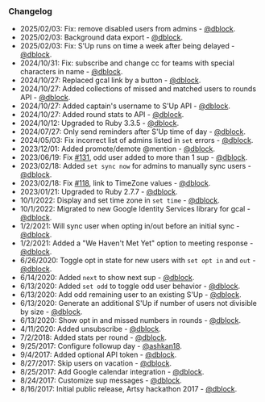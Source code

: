 ### Changelog

* 2025/02/03: Fix: remove disabled users from admins - [@dblock](https://github.com/dblock).
* 2025/02/03: Background data export - [@dblock](https://github.com/dblock).
* 2025/02/03: Fix: S'Up runs on time a week after being delayed - [@dblock](https://github.com/dblock).
* 2024/10/31: Fix: subscribe and change cc for teams with special characters in name - [@dblock](https://github.com/dblock).
* 2024/10/27: Replaced gcal link by a button - [@dblock](https://github.com/dblock).
* 2024/10/27: Added collections of missed and matched users to rounds API - [@dblock](https://github.com/dblock).
* 2024/10/27: Added captain's username to S'Up API - [@dblock](https://github.com/dblock).
* 2024/10/27: Added round stats to API - [@dblock](https://github.com/dblock).
* 2024/10/12: Upgraded to Ruby 3.3.5 - [@dblock](https://github.com/dblock).
* 2024/07/27: Only send reminders after S'Up time of day - [@dblock](https://github.com/dblock).
* 2024/05/03: Fix incorrect list of admins listed in `set` errors - [@dblock](https://github.com/dblock).
* 2023/12/01: Added promote/demote @mention - [@dblock](https://github.com/dblock).
* 2023/06/19: Fix [#131](https://github.com/dblock/slack-sup/issues/131), odd user added to more than 1 sup - [@dblock](https://github.com/dblock).
* 2023/02/18: Added `set sync now` for admins to manually sync users - [@dblock](https://github.com/dblock).
* 2023/02/18: Fix [#118](https://github.com/dblock/slack-sup/issues/118), link to TimeZone values - [@dblock](https://github.com/dblock).
* 2023/01/21: Upgraded to Ruby 2.7.7 - [@dblock](https://github.com/dblock).
* 10/1/2022: Display and set time zone in `set time` - [@dblock](https://github.com/dblock).
* 10/1/2022: Migrated to new Google Identity Services library for gcal - [@dblock](https://github.com/dblock).
* 1/2/2021: Will sync user when opting in/out before an initial sync - [@dblock](https://github.com/dblock).
* 1/2/2021: Added a "We Haven't Met Yet" option to meeting response - [@dblock](https://github.com/dblock).
* 6/26/2020: Toggle opt in state for new users with `set opt in` and `out` - [@dblock](https://github.com/dblock).
* 6/14/2020: Added `next` to show next sup - [@dblock](https://github.com/dblock).
* 6/13/2020: Added `set odd` to toggle odd user behavior - [@dblock](https://github.com/dblock).
* 6/13/2020: Add odd remaining user to an existing S'Up - [@dblock](https://github.com/dblock).
* 6/13/2020: Generate an additional S'Up if number of users not divisible by size - [@dblock](https://github.com/dblock).
* 6/13/2020: Show opt in and missed numbers in rounds - [@dblock](https://github.com/dblock).
* 4/11/2020: Added unsubscribe - [@dblock](https://github.com/dblock).
* 7/2/2018: Added stats per round - [@dblock](https://github.com/dblock).
* 9/25/2017: Configure followup day - [@ashkan18](https://github.com/ashkan18).
* 9/4/2017: Added optional API token - [@dblock](https://github.com/dblock).
* 8/27/2017: Skip users on vacation - [@dblock](https://github.com/dblock).
* 8/25/2017: Add Google calendar integration - [@dblock](https://github.com/dblock).
* 8/24/2017: Customize sup messages - [@dblock](https://github.com/dblock).
* 8/16/2017: Initial public release, Artsy hackathon 2017 - [@dblock](https://github.com/dblock).
